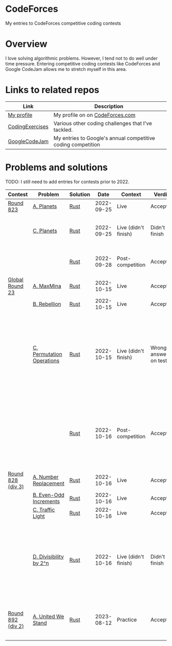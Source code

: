# CodeForces
My entries to CodeForces competitive coding contests

# Overview

I love solving algorithmic problems. However, I tend not to do well under time pressure. Entering competitive coding contests like CodeForces and Google CodeJam allows me to stretch myself in this area.

# Links to related repos

| Link                                                                 | Description                                                  |
|----------------------------------------------------------------------|--------------------------------------------------------------|
| [My profile](https://codeforces.com/profile/Andrew.Tweddle)          | My profile on on [CodeForces.com](https://codeforces.com)    |
| [CodingExercises](https://github.com/AndrewTweddle/CodingExercises/) | Various other coding challenges that I've tackled.           |
| [GoogleCodeJam](https://github.com/AndrewTweddle/GoogleCodeJam/)     | My entries to Google's annual competitive coding competition |

# Problems and solutions

TODO: I still need to add entries for contests prior to 2022.

| Contest                                                  | Problem                                                                    | Solution                                                                | Date                | Context              | Verdict                 | Notes                                                                                                                       |
|----------------------------------------------------------|----------------------------------------------------------------------------|-------------------------------------------------------------------------|---------------------|----------------------|-------------------------|-----------------------------------------------------------------------------------------------------------------------------|
| [Round 823](https://codeforces.com/contest/1730)         | [A. Planets](https://codeforces.com/contest/1730/problem/A)                | [Rust](Live/round_823/src/bin/a_planets.rs)                             | 2022-09-25          | Live                 | Accepted                |                                                                                                                             |
|                                                          | [C. Planets](https://codeforces.com/contest/1730/problem/C)                | [Rust](Live/round_823/src/bin/c_minimum_notation.rs)                    | 2022-09-25          | Live (didn't finish) | Didn't finish           | Finished post-competition, but times out.                                                                                   |
|                                                          |                                                                            | [Rust](Live/round_823/src/bin/c_minimum_notation_fast.rs)               | 2022-09-28          | Post-competition     | Accepted                | A *much* simpler and faster approach.                                                                                       |
| [Global Round 23](https://codeforces.com/contest/1746)   | [A. MaxMina](https://codeforces.com/contest/1746/problem/A)                | [Rust](Live/global_round_23/src/bin/a_maxmina.rs)                       | 2022-10-15          | Live                 | Accepted                |                                                                                                                             |
|                                                          | [B. Rebellion](https://codeforces.com/contest/1746/problem/B)              | [Rust](Live/global_round_23/src/bin/b_rebellion.rs)                     | 2022-10-15          | Live                 | Accepted                |                                                                                                                             |
|                                                          | [C. Permutation Operations](https://codeforces.com/contest/1746/problem/C) | [Rust](Live/global_round_23/src/bin/c_permutation_operations.rs)        | 2022-10-15          | Live (didn't finish) | Wrong answer on test 47 | Finished this 15 minutes after the end of the contest. But it fails on the following input anyway: "10 3 2 1 9 8 7 6 5 4".  | 
|                                                          |                                                                            | [Rust](Live/global_round_23/src/bin/c_permutation_operations_simple.rs) | 2022-10-16          | Post-competition     | Accepted.               | A much simpler and more elegant solution (that came to me in bed, shortly before falling asleep!)                           | 
| [Round 828 (div 3)](https://codeforces.com/contest/1744) | [A. Number Replacement](https://codeforces.com/contest/1744/problem/A)     | [Rust](Live/round_828/src/bin/a_number_replacement.rs)                  | 2022-10-16          | Live                 | Accepted                |                                                                                                                             |
|                                                          | [B. Even-Odd Increments](https://codeforces.com/contest/1744/problem/B)    | [Rust](Live/round_828/src/bin/b_even_odd_increments.rs)                 | 2022-10-16          | Live                 | Accepted                |                                                                                                                             |
|                                                          | [C. Traffic Light](https://codeforces.com/contest/1744/problem/C)          | [Rust](Live/round_828/src/bin/c_traffic_light.rs)                       | 2022-10-16          | Live                 | Accepted                |                                                                                                                             |
|                                                          | [D. Divisibility by 2^n](https://codeforces.com/contest/1744/problem/D)    | [Rust](Live/round_828/src/bin/d_divisibility_by_2_pow_n.rs)             | 2022-10-16          | Live (didn't finish) | Didn't finish           | Completed successfully post-competition. (Took a few attempts due to usize underflow bugs... watch out for this in future!) |
| [Round 892 (div 2)](https://codeforces.com/contest/1859) | [A. United We Stand](https://codeforces.com/contest/1859/problem/A)        | [Rust](Practice/round_892/src/bin/a_united_we_stand.rs) | 2023-08-12 | Practice             | Accepted                | Spent some time making it work with unit tests or via stdin/stdout.                                                         |